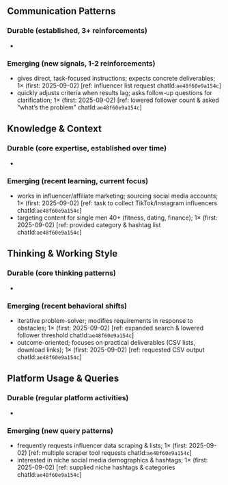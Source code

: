 ## Communication Patterns
### Durable (established, 3+ reinforcements)
- 
### Emerging (new signals, 1-2 reinforcements)
- gives direct, task-focused instructions; expects concrete deliverables; 1× (first: 2025-09-02) [ref: influencer list request chatId:`ae48f60e9a154c`]
- quickly adjusts criteria when results lag; asks follow-up questions for clarification; 1× (first: 2025-09-02) [ref: lowered follower count & asked “what’s the problem” chatId:`ae48f60e9a154c`]

## Knowledge & Context
### Durable (core expertise, established over time)
- 
### Emerging (recent learning, current focus)
- works in influencer/affiliate marketing; sourcing social media accounts; 1× (first: 2025-09-02) [ref: task to collect TikTok/Instagram influencers chatId:`ae48f60e9a154c`]
- targeting content for single men 40+ (fitness, dating, finance); 1× (first: 2025-09-02) [ref: provided category & hashtag list chatId:`ae48f60e9a154c`]

## Thinking & Working Style
### Durable (core thinking patterns)
- 
### Emerging (recent behavioral shifts)
- iterative problem-solver; modifies requirements in response to obstacles; 1× (first: 2025-09-02) [ref: expanded search & lowered follower threshold chatId:`ae48f60e9a154c`]
- outcome-oriented; focuses on practical deliverables (CSV lists, download links); 1× (first: 2025-09-02) [ref: requested CSV output chatId:`ae48f60e9a154c`]

## Platform Usage & Queries
### Durable (regular platform activities)
- 
### Emerging (new query patterns)
- frequently requests influencer data scraping & lists; 1× (first: 2025-09-02) [ref: multiple scraper tool requests chatId:`ae48f60e9a154c`]
- interested in niche social media demographics & hashtags; 1× (first: 2025-09-02) [ref: supplied niche hashtags & categories chatId:`ae48f60e9a154c`]